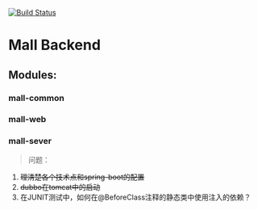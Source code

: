 [![Build Status](https://travis-ci.org/giticaniup/mall.svg?branch=master)](https://travis-ci.org/giticaniup/mall.svg?branch=master)

# Mall Backend
## Modules:
### mall-common
### mall-web
### mall-sever

> 问题：
1. ~~理清楚各个技术点和spring-boot的配置~~
2. ~~dubbo在tomcat中的启动~~
3. 在JUNIT测试中，如何在@BeforeClass注释的静态类中使用注入的依赖？
